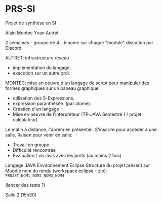 # PRS-SI
 Projet de synthèse en SI

Alain Montec
Yvan Autret

2 semaines - groupe de 4 - binome sur chaque "module"
discution par Discord

AUTRET: infrastructure réseau
- implémentation du langage.
- execution sur un autre ordi.

MONTEC: mise en oeuvre d'un langage de script pour manipuler des formes graphiques sur un paneau graphique.
- utilisation des S-Expressions.
- expression paranthésée. (par atome).
- Création d'un langage
- Mise en oeuvre de l'interpréteur (TP-JAVA Semestre 1 / projet calculateur).

Le matin à distance, l'aprem en présentiel.
S'inscrire pour accéder à une salle.
Raison pour venir en salle:
- Travail en groupe
- Difficulté rencontrée
- Evaluation / vis-àvis avec les profs (au moins 2 fois).


Langage JAVA
Environnement Eclipse
Structure du projet présent sur Moodle
nom du rendu (workspace eclipse - zip): `PROJET_NOM1_NOM2_NOM3_NOM4`


(lancer des tests ?)

Salle 2 (15h30)


